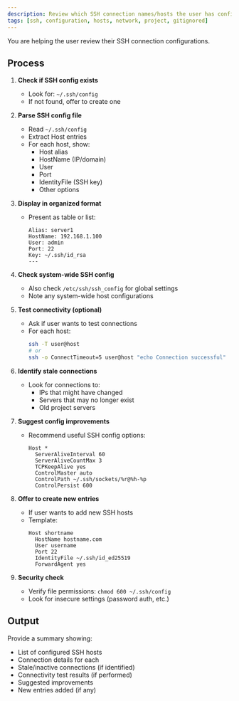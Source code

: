 ```yaml
---
description: Review which SSH connection names/hosts the user has configured
tags: [ssh, configuration, hosts, network, project, gitignored]
---
```


You are helping the user review their SSH connection configurations.

## Process

1. **Check if SSH config exists**
   - Look for: `~/.ssh/config`
   - If not found, offer to create one

2. **Parse SSH config file**
   - Read `~/.ssh/config`
   - Extract Host entries
   - For each host, show:
     - Host alias
     - HostName (IP/domain)
     - User
     - Port
     - IdentityFile (SSH key)
     - Other options

3. **Display in organized format**
   - Present as table or list:
     ```
     Alias: server1
     HostName: 192.168.1.100
     User: admin
     Port: 22
     Key: ~/.ssh/id_rsa
     ---
     ```

4. **Check system-wide SSH config**
   - Also check `/etc/ssh/ssh_config` for global settings
   - Note any system-wide host configurations

5. **Test connectivity (optional)**
   - Ask if user wants to test connections
   - For each host:
     ```bash
     ssh -T user@host
     # or
     ssh -o ConnectTimeout=5 user@host "echo Connection successful"
     ```

6. **Identify stale connections**
   - Look for connections to:
     - IPs that might have changed
     - Servers that may no longer exist
     - Old project servers

7. **Suggest config improvements**
   - Recommend useful SSH config options:
     ```
     Host *
       ServerAliveInterval 60
       ServerAliveCountMax 3
       TCPKeepAlive yes
       ControlMaster auto
       ControlPath ~/.ssh/sockets/%r@%h-%p
       ControlPersist 600
     ```

8. **Offer to create new entries**
   - If user wants to add new SSH hosts
   - Template:
     ```
     Host shortname
       HostName hostname.com
       User username
       Port 22
       IdentityFile ~/.ssh/id_ed25519
       ForwardAgent yes
     ```

9. **Security check**
   - Verify file permissions: `chmod 600 ~/.ssh/config`
   - Look for insecure settings (password auth, etc.)

## Output

Provide a summary showing:
- List of configured SSH hosts
- Connection details for each
- Stale/inactive connections (if identified)
- Connectivity test results (if performed)
- Suggested improvements
- New entries added (if any)
